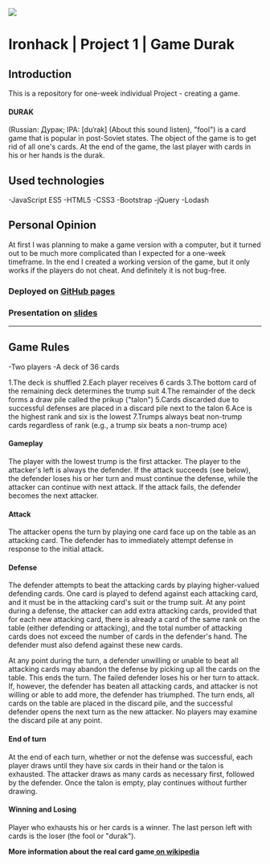 ![](https://i.imgur.com/1QgrNNw.png)
# Ironhack | Project 1 | Game Durak

## Introduction

This is a repository for one-week individual Project - creating a game. 

#### DURAK 

(Russian: Дурак; IPA: [dʊˈrak] (About this sound listen), "fool") is a card game that is popular in post-Soviet states.
The object of the game is to get rid of all one's cards. At the end of the game, the last player with cards in his or her hands is the durak.

## Used technologies
-JavaScript ES5
-HTML5
-CSS3
-Bootstrap
-jQuery
-Lodash

## Personal Opinion
At first I was planning to make a game version with a computer, but it turned out to be much more complicated than I expected for a one-week timeframe. 
In the end I created a working version of the game, but it only works if the players do not cheat. And definitely it is not bug-free.

### Deployed on [GitHub pages](https://liudmilae.github.io/ironhack-project1-gameDurak/)

### Presentation on [slides](http://slides.com/liudmylaiefremova/title-texttitle-text)
---

## Game Rules

-Two players
-A deck of 36 cards

1.The deck is shuffled
2.Each player receives 6 cards
3.The bottom card of the remaining deck determines the trump suit
4.The remainder of the deck forms a draw pile called the prikup ("talon") 
5.Cards discarded due to successful defenses are placed in a discard pile next to the talon
6.Ace is the highest rank and six is the lowest 7.Trumps always beat non-trump cards regardless of rank (e.g., a trump six beats a non-trump ace)

#### Gameplay
The player with the lowest trump is the first attacker. The player to the attacker's left is always the defender.
If the attack succeeds (see below), the defender loses his or her turn and must continue the defense, while the attacker can continue with next attack. If the attack fails, the defender becomes the next attacker.

#### Attack
The attacker opens the turn by playing one card face up on the table as an attacking card.
The defender has to immediately attempt defense in response to the initial attack.

#### Defense
The defender attempts to beat the attacking cards by playing higher-valued defending cards.
One card is played to defend against each attacking card, and it must be in the attacking card's suit or the trump suit.
At any point during a defense, the attacker can add extra attacking cards, provided that for each new attacking card, there is already a card of the same rank on the table (either defending or attacking), and the total number of attacking cards does not exceed the number of cards in the defender's hand. The defender must also defend against these new cards.

At any point during the turn, a defender unwilling or unable to beat all attacking cards may abandon the defense by picking up all the cards on the table. This ends the turn. The failed defender loses his or her turn to attack.
If, however, the defender has beaten all attacking cards, and attacker is not willing or able to add more, the defender has triumphed.
The turn ends, all cards on the table are placed in the discard pile, and the successful defender opens the next turn as the new attacker.
No players may examine the discard pile at any point.

#### End of turn
At the end of each turn, whether or not the defense was successful, each player draws until they have six cards in their hand or the talon is exhausted. The attacker draws as many cards as necessary first, followed by the defender. Once the talon is empty, play continues without further drawing.

#### Winning and Losing
Player who exhausts his or her cards is a winner.
The last person left with cards is the loser (the fool or "durak").


**More information about the real card game[ on wikipedia](https://en.wikipedia.org/wiki/Durak)**
